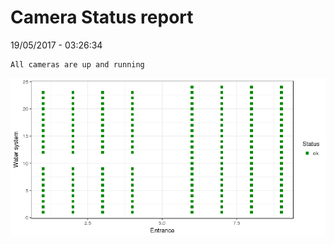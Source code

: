 Camera Status report
================
19/05/2017 - 03:26:34

    All cameras are up and running

![](camreport_files/figure-markdown_github/unnamed-chunk-2-1.png)

